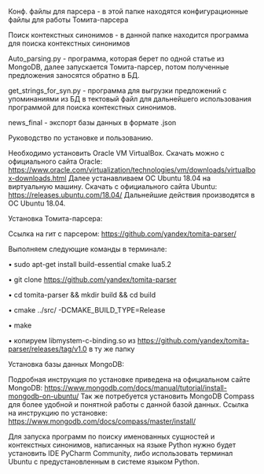 Конф. файлы для парсера - в этой папке находятся конфигурационные файлы для работы Томита-парсера

Поиск контекстных синонимов - в данной папке находится программа для поиска контекстных синонимов

Auto_parsing.py - программа, которая берет по одной статье из MongoDB, далее запускается Томита-парсер, потом полученные предложения заносятся обратно в БД.

get_strings_for_syn.py - программа для выгрузки предложений с упоминаниями из БД в тектовый файл для дальнейшего использования программой для поиска контекстных синонимов.

news_final - экспорт базы данных в формате .json

Руководство по установке и пользованию.

Необходимо установить Oracle VM VirtualBox. Скачать можно с официального сайта Oracle: https://www.oracle.com/virtualization/technologies/vm/downloads/virtualbox-downloads.html 
Далее устанавливаем ОС Ubuntu 18.04 на виртуальную машину. Скачать с официального сайта Ubuntu: https://releases.ubuntu.com/18.04/
Дальнейшие действия производятся в ОС Ubuntu 18.04.

Установка Томита-парсера: 

Ссылка на гит с парсером: https://github.com/yandex/tomita-parser/

Выполняем следующие команды в терминале:

•	sudo apt-get install build-essential cmake lua5.2

•	git clone https://github.com/yandex/tomita-parser

•	cd tomita-parser && mkdir build && cd build

•	cmake ../src/ -DCMAKE_BUILD_TYPE=Release

•	make

•	копируем libmystem-c-binding.so из https://github.com/yandex/tomita-parser/releases/tag/v1.0 в ту же папку

Установка базы данных MongoDB:

Подробная инструкция по установке приведена на официальном сайте MongoDB: https://www.mongodb.com/docs/manual/tutorial/install-mongodb-on-ubuntu/
Так же потребуется установить MongoDB Compass для более удобной и понятной работы с данной базой данных.
Ссылка на инструкцию по установке:   
https://www.mongodb.com/docs/compass/master/install/ 

Для запуска программ по поиску именованных сущностей и контекстных синонимов, написанных на языке Python нужно будет установить IDE PyCharm Community, либо использовать терминал Ubuntu с предустановленным в системе языком Python.
